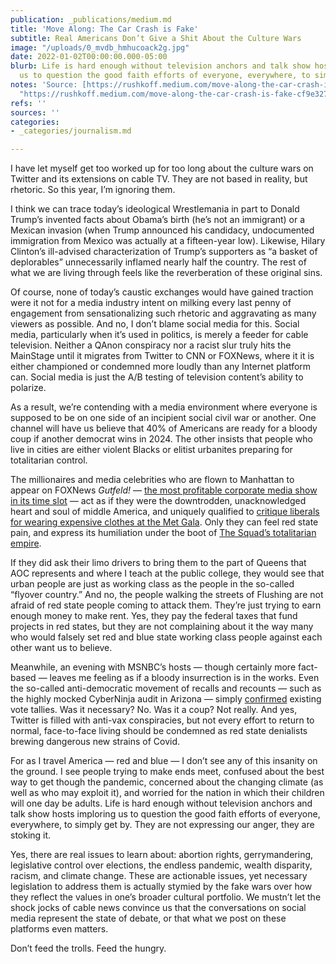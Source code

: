 ```yaml
---
publication: _publications/medium.md
title: 'Move Along: The Car Crash is Fake'
subtitle: Real Americans Don’t Give a Shit About the Culture Wars
image: "/uploads/0_mvdb_hmhucoack2g.jpg"
date: 2022-01-02T00:00:00.000-05:00
blurb: Life is hard enough without television anchors and talk show hosts imploring
  us to question the good faith efforts of everyone, everywhere, to simply get by.
notes: 'Source: [https://rushkoff.medium.com/move-along-the-car-crash-is-fake-cf9e327913c6](https://rushkoff.medium.com/move-along-the-car-crash-is-fake-cf9e327913c6
  "https://rushkoff.medium.com/move-along-the-car-crash-is-fake-cf9e327913c6")'
refs: ''
sources: ''
categories:
- _categories/journalism.md

---
```

I have let myself get too worked up for too long about the culture wars on Twitter and its extensions on cable TV. They are not based in reality, but rhetoric. So this year, I’m ignoring them.

I think we can trace today’s ideological Wrestlemania in part to Donald Trump’s invented facts about Obama’s birth (he’s not an immigrant) or a Mexican invasion (when Trump announced his candidacy, undocumented immigration from Mexico was actually at a fifteen-year low). Likewise, Hilary Clinton’s ill-advised characterization of Trump’s supporters as “a basket of deplorables” unnecessarily inflamed nearly half the country. The rest of what we are living through feels like the reverberation of these original sins.

Of course, none of today’s caustic exchanges would have gained traction were it not for a media industry intent on milking every last penny of engagement from sensationalizing such rhetoric and aggravating as many viewers as possible. And no, I don’t blame social media for this. Social media, particularly when it’s used in politics, is merely a feeder for cable television. Neither a QAnon conspiracy nor a racist slur truly hits the MainStage until it migrates from Twitter to CNN or FOXNews, where it it is either championed or condemned more loudly than any Internet platform can. Social media is just the A/B testing of television content’s ability to polarize.

As a result, we’re contending with a media environment where everyone is supposed to be on one side of an incipient social civil war or another. One channel will have us believe that 40% of Americans are ready for a bloody coup if another democrat wins in 2024. The other insists that people who live in cities are either violent Blacks or elitist urbanites preparing for totalitarian control.

The millionaires and media celebrities who are flown to Manhattan to appear on FOXNews _Gutfeld!_ — [the most profitable corporate media show in its time slot](https://www.thewrap.com/gutfeld-ratings-win-colbert/) — act as if they were the downtrodden, unacknowledged heart and soul of middle America, and uniquely qualified to [critique liberals for wearing expensive clothes at the Met Gala](https://www.youtube.com/watch?v=JIiNvJxTFEU). Only they can feel red state pain, and express its humiliation under the boot of [The Squad’s totalitarian empire](https://www.youtube.com/watch?v=Q2teo6syhOk&list=PLlTLHnxSVuIyNvsEvhJudvcCNiuYDvE1n&index=112).

If they did ask their limo drivers to bring them to the part of Queens that AOC represents and where I teach at the public college, they would see that urban people are just as working class as the people in the so-called “flyover country.” And no, the people walking the streets of Flushing are not afraid of red state people coming to attack them. They’re just trying to earn enough money to make rent. Yes, they pay the federal taxes that fund projects in red states, but they are not complaining about it the way many who would falsely set red and blue state working class people against each other want us to believe.

Meanwhile, an evening with MSNBC’s hosts — though certainly more fact-based — leaves me feeling as if a bloody insurrection is in the works. Even the so-called anti-democratic movement of recalls and recounts — such as the highly mocked CyberNinja audit in Arizona — simply [confirmed](https://www.cnbc.com/2021/09/24/trump-friendly-cyber-ninjas-audit-of-arizona-votes-still-shows-biden-won.html) existing vote tallies. Was it necessary? No. Was it a coup? Not really. And yes, Twitter is filled with anti-vax conspiracies, but not every effort to return to normal, face-to-face living should be condemned as red state denialists brewing dangerous new strains of Covid.

For as I travel America — red and blue — I don’t see any of this insanity on the ground. I see people trying to make ends meet, confused about the best way to get though the pandemic, concerned about the changing climate (as well as who may exploit it), and worried for the nation in which their children will one day be adults. Life is hard enough without television anchors and talk show hosts imploring us to question the good faith efforts of everyone, everywhere, to simply get by. They are not expressing our anger, they are stoking it.

Yes, there are real issues to learn about: abortion rights, gerrymandering, legislative control over elections, the endless pandemic, wealth disparity, racism, and climate change. These are actionable issues, yet necessary legislation to address them is actually stymied by the fake wars over how they reflect the values in one’s broader cultural portfolio. We mustn’t let the shock jocks of cable news convince us that the conversations on social media represent the state of debate, or that what we post on these platforms even matters.

Don’t feed the trolls. Feed the hungry.